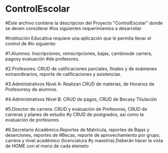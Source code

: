 # ControlEscolar
#Este archivo contiene la descripcion del Proyecto "ControlEscolar" donde se deven considerar #los siguientes requerimientos a desarrollar

#Institución  Educativa  requiere  una  aplicación  que  le  permita  llevar  el  control  de #lo siguiente:

#1.Alumnos:  Inscripciones,  reinscripciones,  bajas,  cambiosde  carrera,  pagosy evaluación #de profesores.

#2.Profesores:  CRUD  de  calificaciones  parciales,  finales  y  de  exámenes extraordinarios, reporte de calificaciones y asistencias.

#3.Administrativos Nivel A: Realizan CRUD de materias, de Horarios de Profesoresy de alumnos. 

#4.Administrativos Nivel B: CRUD de pagos, CRUD de Becasy Titulación 

#5.Director de carrera: CRUD y evaluación de Profesores, CRUD de carreras y planes de estudio #y CRUD de postgrados, así como la evaluación de profesores.

#6.Secretario Académico.Reportes de Matrícula, reportes de Bajas y deserciones, reportes  de  #Becas,  reporte  de  aprovechamiento  por  grupo,  carrera  y  nivel académico (licenciatura #y maestría).Deberán hacer la vista de HOME con el menú de cada elemeto
